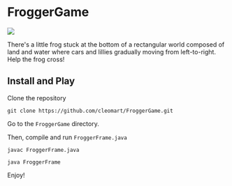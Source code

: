 # FroggerGame
![](https://github.com/cleomart/FroggerGame/blob/master/image.jpeg)

There's a little frog stuck at the bottom of a rectangular world composed of land and water where cars and lillies gradually moving from left-to-right. Help the frog cross!

## Install and Play

Clone the repository
```
git clone https://github.com/cleomart/FroggerGame.git
```

Go to the `FroggerGame` directory.

Then, compile and run `FroggerFrame.java`
```
javac FroggerFrame.java 

java FroggerFrame
```

Enjoy!

